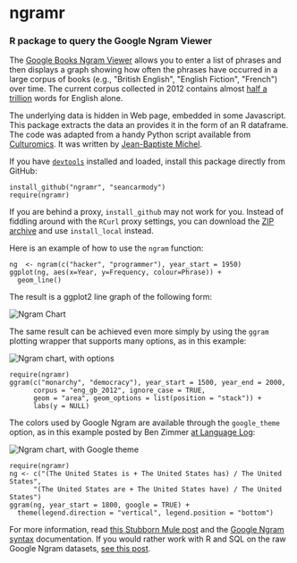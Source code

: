 ngramr
======

### R package to query the Google Ngram Viewer

The [Google Books Ngram Viewer](http://books.google.com/ngrams) allows you to enter a list of phrases and then displays a graph showing how often the phrases have occurred in a large corpus of books (e.g., "British English", "English Fiction", "French") over time. The current corpus collected in 2012 contains almost [half a trillion](http://languagelog.ldc.upenn.edu/nll/?p=4258) words for English alone.

The underlying data is hidden in Web page, embedded in some Javascript.
This package extracts the data an provides it in the form of an R dataframe. The code was adapted from a handy Python script available from 
[Culturomics](http://www.culturomics.org/Resources/get-ngrams).
It was written by [Jean-Baptiste Michel](https://twitter.com/jb_michel).

If you have [`devtools`](http://cran.r-project.org/web/packages/devtools/index.html)
installed and loaded, install this package directly from GitHub:

    install_github("ngramr", "seancarmody")
    require(ngramr)

If you are behind a proxy, `install_github` may not work for you. Instead of fiddling around with the `RCurl` proxy settings, you can download the [ZIP archive](https://github.com/seancarmody/ngramr/archive/master.zip) and use `install_local` instead.

Here is an example of how to use the `ngram` function:

    ng  <- ngram(c("hacker", "programmer"), year_start = 1950)
    ggplot(ng, aes(x=Year, y=Frequency, colour=Phrase)) +
      geom_line()

The result is a ggplot2 line graph of the following form:

![Ngram Chart](http://i.imgur.com/2VgG9Lj.png)

The same result can be achieved even more simply by using the `ggram` plotting wrapper that supports many options, as in this example:

![Ngram chart, with options](http://i.imgur.com/niAZGvj.png)

    require(ngramr)
    ggram(c("monarchy", "democracy"), year_start = 1500, year_end = 2000, 
          corpus = "eng_gb_2012", ignore_case = TRUE, 
          geom = "area", geom_options = list(position = "stack")) + 
          labs(y = NULL)

The colors used by Google Ngram are available through the `google_theme` option, as in this example posted by Ben Zimmer [at Language Log](http://languagelog.ldc.upenn.edu/nll/?p=4979):

![Ngram chart, with Google theme](http://i.imgur.com/VEuTGza.png)

    require(ngramr)
    ng <- c("(The United States is + The United States has) / The United States",
          "(The United States are + The United States have) / The United States")
    ggram(ng, year_start = 1800, google = TRUE) +
      theme(legend.direction = "vertical", legend.position = "bottom")

For more information, read [this Stubborn Mule post](http://www.stubbornmule.net/2013/07/ngramr/) and the [Google Ngram syntax](http://books.google.com/ngrams/info) documentation. If you would rather work with R and SQL on the raw Google Ngram datasets, [see this post](http://rpsychologist.com/how-to-work-with-google-ngram-data-sets-in-r-using-mysql/).
